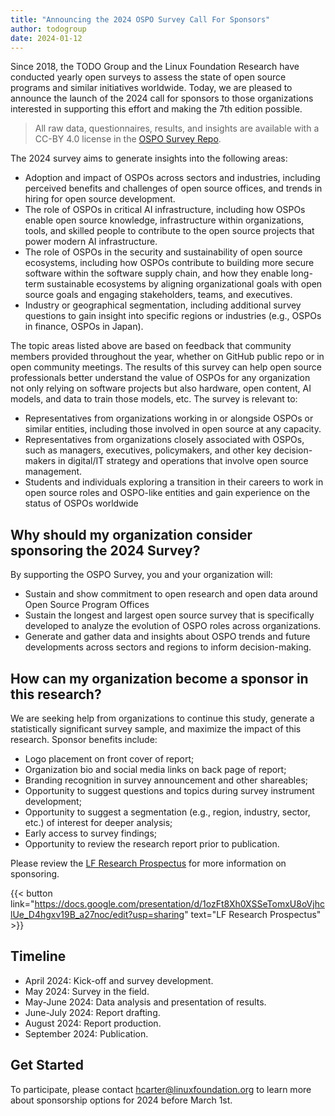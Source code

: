 ```yaml
---
title: "Announcing the 2024 OSPO Survey Call For Sponsors"
author: todogroup
date: 2024-01-12
---
```

Since 2018, the TODO Group and the Linux Foundation Research have conducted yearly open surveys to assess the state of open source programs and similar initiatives worldwide. 
Today, we are pleased to announce the launch of the 2024 call for sponsors to those organizations interested in supporting this effort and making the 7th edition possible.

> All raw data, questionnaires, results, and insights are available with a CC-BY 4.0 license in the [OSPO Survey Repo](https://github.com/todogroup/osposurvey).

The 2024 survey aims to generate insights into the following areas:
* Adoption and impact of OSPOs across sectors and industries, including perceived benefits and challenges of open source offices, and trends in hiring for open source development.
* The role of OSPOs in critical AI infrastructure, including how OSPOs enable open source knowledge, infrastructure within organizations, tools, and skilled people to contribute to the open source projects that power modern AI infrastructure.
* The role of OSPOs in the security and sustainability of open source ecosystems, including how OSPOs contribute to building more secure software within the software supply chain, and how they enable long-term sustainable ecosystems by aligning organizational goals with open source goals and engaging stakeholders, teams, and executives.
* Industry or geographical segmentation, including additional survey questions to gain insight into specific regions or industries (e.g., OSPOs in finance, OSPOs in Japan).

The topic areas listed above are based on feedback that community members provided throughout the year, whether on GitHub public repo or in open community meetings.
The results of this survey can help open source professionals better understand the value of OSPOs for any organization not only relying on software projects but also hardware, open content, AI models, and data to train those models, etc. The survey is relevant to:
* Representatives from organizations working in or alongside OSPOs or similar entities, including those involved in open source at any capacity.
* Representatives from organizations closely associated with OSPOs, such as managers, executives, policymakers, and other key decision-makers in digital/IT strategy and operations that involve open source management.
* Students and individuals exploring a transition in their careers to work in open source roles and OSPO-like entities and gain experience on the status of OSPOs worldwide

## Why should my organization consider sponsoring the 2024 Survey?
By supporting the OSPO Survey, you and your organization will:
* Sustain and show commitment to open research and open data around Open Source Program Offices
* Sustain the longest and largest open source survey that is specifically developed to analyze the evolution of OSPO roles across organizations.
* Generate and gather data and insights about OSPO trends and future developments across sectors and regions to inform decision-making.

## How can my organization become a sponsor in this research?
We are seeking help from organizations to continue this study, generate a statistically significant survey sample, and maximize the impact of this research. 
Sponsor benefits include:
* Logo placement on front cover of report;
* Organization bio and social media links on back page of report;
* Branding recognition in survey announcement and other shareables;
* Opportunity to suggest questions and topics during survey instrument development;
* Opportunity to suggest a segmentation (e.g., region, industry, sector, etc.) of interest for deeper analysis;
* Early access to survey findings;
* Opportunity to review the research report prior to publication.

Please review the [LF Research Prospectus](https://docs.google.com/presentation/d/1ozFt8Xh0XSSeTomxU8oVjhclUe_D4hgxv19B_a27noc/edit?usp=sharing) for more information on sponsoring.

{{< button link="https://docs.google.com/presentation/d/1ozFt8Xh0XSSeTomxU8oVjhclUe_D4hgxv19B_a27noc/edit?usp=sharing" text="LF Research Prospectus" >}} 

## Timeline
* April 2024: Kick-off and survey development.
* May 2024: Survey in the field.
* May-June 2024: Data analysis and presentation of results.
* June-July 2024: Report drafting.
* August 2024: Report production.
* September 2024: Publication.

## Get Started
To participate, please contact hcarter@linuxfoundation.org to learn more about sponsorship options for 2024 before March 1st.
